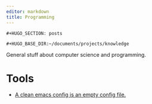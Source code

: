 ```yaml
---
editor: markdown
title: Programming
---
```


```{=org}
#+HUGO_SECTION: posts
```
```{=org}
#+HUGO_BASE_DIR:~/documents/projects/knowledge
```
General stuff about computer science and programming.

Tools
=====

-   [A clean emacs config is an empty config file.](/database/emacs)
